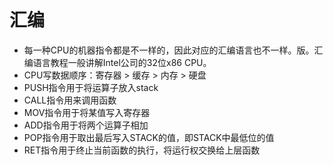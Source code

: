 # 汇编
-  每一种CPU的机器指令都是不一样的，因此对应的汇编语言也不一样。版。汇编语言教程一般讲解Intel公司的32位x86 CPU。
- CPU写数据顺序：寄存器 > 缓存 > 内存 > 硬盘
- PUSH指令用于将运算子放入stack
- CALL指令用来调用函数
- MOV指令用于将某值写入寄存器
- ADD指令用于将两个运算子相加
- POP指令用于取出最后写入STACK的值，即STACK中最低位的值
- RET指令用于终止当前函数的执行，将运行权交换给上层函数
